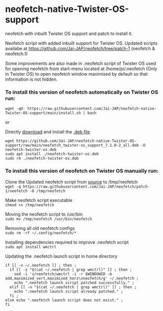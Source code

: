 # neofetch-native-Twister-OS-support
neofetch with inbuilt Twister OS support and patch to install it.


Neofetch script with added inbuilt support for Twister OS. Updated scripts availabe at https://github.com/Jai-JAP/neofetch/tree/patch-1 (neofetch & neofetch.1)

Some improvements are also made in .neofetch script of Twister OS used for opening neofetch from start-menu located at /home/pi/.neofetch (Only in Twister OS) to open neofetch window maximised by default so that information is not hidden.

### To install this version of neofetch automatically on Twister OS run:  

`wget -qO- https://raw.githubusercontent.com/Jai-JAP/neofetch-native-Twister-OS-support/main/install.sh | bash`

or 

Directly [download](https://github.com/Jai-JAP/neofetch-native-Twister-OS-support/raw/main/neofetch_twister-os_support_7.1.0-2_all.deb) and install the [.deb file](https://github.com/Jai-JAP/neofetch-native-Twister-OS-support/blob/main/neofetch_twister-os_support_7.1.0-2_all.deb)

```
wget https://github.com/Jai-JAP/neofetch-native-Twister-OS-support/raw/main/neofetch_twister-os_support_7.1.0-2_all.deb -O neofetch-twister-os.deb
sudo apt install ./neofetch-twister-os.deb
sudo rm ./neofetch-twister-os.deb
```

### To install this version of neofetch on Twister OS manually run:

Clone the Updated neofetch script from [source](https://raw.githubusercontent.com/Jai-JAP/neofetch/patch-1/neofetch) to /tmp/neofetch  
`wget -q https://raw.githubusercontent.com/Jai-JAP/neofetch/patch-1/neofetch -O /tmp/neofetch`

Make neofetch script executable  
`chmod +x /tmp/neofetch`

Moving the neofetch script to /usr/bin  
`sudo mv /tmp/neofetch /usr/bin/neofetch`

Removing all old neofetch configs  
`sudo rm -rf ~/.config/neofetch/*`

Installing dependencies required to improve .neofetch script  
`sudo apt install wmctrl`

Updating the .neofetch launch script in home directory
```
if [[ -x ~/.neofetch ]] ; then ;
  if [[ -z "$(cat ~/.neofetch | grep wmctrl)" ]] ; then ;
    sed -i 's/neofetch/wmctrl -i -r $WINDOWID -b add,maximized_vert,maximized_horz\nneofetch/g' ~/.neofetch ; 
    echo ".neofetch launch script patched successfully." ;
  elif [[ -n "$(cat ~/.neofetch | grep wmctrl)" ]] ; then ;
    echo ".neofetch launch script already patched." ;
  fi ;
else echo ".neofetch launch script does not exist." ;
fi
```

